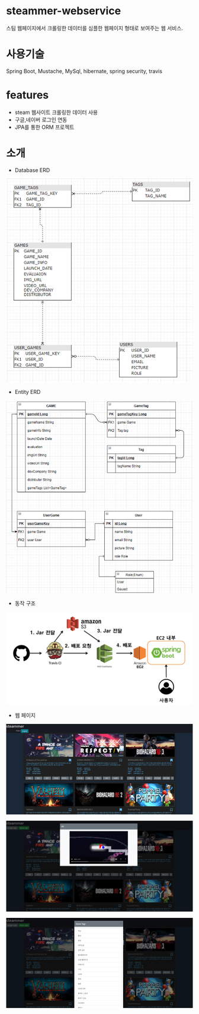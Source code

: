 # steammer-webservice

스팀 웹페이지에서 크롤링한 데이터를 심플한 웹페이지 형태로 보여주는 웹 서비스.

# 사용기술
Spring Boot, Mustache, MySql, hibernate, spring security, travis


# features
 - steam 웹사이트 크롤링한 데이터 사용
 - 구글,네이버 로그인 연동
 - JPA를 통한 ORM 프로젝트

# 소개
- Database ERD

![img_3.png](readmeimg/img_3.png)

- Entity ERD

![img_4.png](readmeimg/img_4.png)

- 동작 구조

![img_5.png](readmeimg/img_5.png)

- 웹 페이지

![img_6.png](readmeimg/img_6.png)

![img_7.png](readmeimg/img_7.png)

![img_8.png](readmeimg/img_8.png)